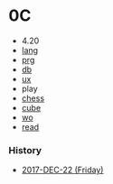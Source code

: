 
0C
======

* 4.20 
* [lang](https://github.com/ttltrk/ELSE/blob/master/LAN/ENG/LAN.MD) 
* [prg](https://github.com/ttltrk/PRG)
* [db](https://github.com/ttltrk/DB)
* [ux](https://github.com/ttltrk/ELSE/tree/master/SHELL)
* play
* [chess](https://github.com/ttltrk/ELSE/blob/master/CHESS/CHESS.MD)
* [cube](https://github.com/ttltrk/ELSE/blob/master/CUBE/CUBE.MD)
* [wo](https://github.com/ttltrk/ELSE/blob/master/PWR/PWR.MD)
* [read](https://github.com/ttltrk/BKS/blob/master/README.MD)


### History

- [2017-DEC-22 (Friday)](https://github.com/ttltrk/0con/blob/master/0con/HISTORY/2017-12-22.MD)

